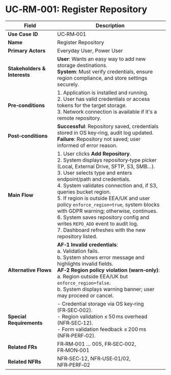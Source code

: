 # UC‑RM‑001: Register Repository

| Field                        | Description                                                                                                                                                                                                                                                                                                                                                                                                                                                                                                                                          |
|------------------------------|------------------------------------------------------------------------------------------------------------------------------------------------------------------------------------------------------------------------------------------------------------------------------------------------------------------------------------------------------------------------------------------------------------------------------------------------------------------------------------------------------------------------------------------------------|
| **Use Case ID**              | UC‑RM‑001                                                                                                                                                                                                                                                                                                                                                                                                                                                                                                                                            |
| **Name**                     | Register Repository                                                                                                                                                                                                                                                                                                                                                                                                                                                                                                                                  |
| **Primary Actors**           | Everyday User, Power User                                                                                                                                                                                                                                                                                                                                                                                                                                                                                                                            |
| **Stakeholders & Interests** | **User**: Wants an easy way to add new storage destinations. <br> **System**: Must verify credentials, ensure region compliance, and store settings securely.                                                                                                                                                                                                                                                                                                                                                                                        |
| **Pre‑conditions**           | 1. Application is installed and running. <br> 2. User has valid credentials or access tokens for the target storage. <br> 3. Network connection is available if it's a remote repository.                                                                                                                                                                                                                                                                                                                                                            |
| **Post‑conditions**          | **Successful**: Repository saved, credentials stored in OS key‑ring, audit log updated. <br> **Failure**: Repository not saved; user informed of error reason.                                                                                                                                                                                                                                                                                                                                                                                       |
| **Main Flow**                | 1. User clicks **Add Repository**. <br> 2. System displays repository‑type picker (Local, External Drive, SFTP, S3, SMB…). <br> 3. User selects type and enters endpoint/path and credentials. <br> 4. System validates connection and, if S3, queries bucket region. <br> 5. If region is outside EEA/UK and user policy `enforce_region=true`, system blocks with GDPR warning; otherwise, continues. <br> 6. System saves repository config and writes `REPO_ADD` event to audit log. <br> 7. Dashboard refreshes with the new repository listed. |
| **Alternative Flows**        | **AF‑1 Invalid credentials**: <br>   a. Validation fails. <br>   b. System shows error message and highlights invalid fields. <br>**AF‑2 Region policy violation (warn‑only)**: <br>   a. Region outside EEA/UK but `enforce_region=false`. <br>   b. System displays warning banner; user may proceed or cancel.                                                                                                                                                                                                                                    |
| **Special Requirements**     | - Credential storage via OS key‑ring (FR‑SEC‑002). <br> - Region validation ≤ 50 ms overhead (NFR‑SEC‑12). <br> - Form validation feedback ≤ 200 ms (NFR‑PERF‑02).                                                                                                                                                                                                                                                                                                                                                                                   |
| **Related FRs**              | FR‑RM‑001 … 005, FR‑SEC‑002, FR‑MON‑001                                                                                                                                                                                                                                                                                                                                                                                                                                                                                                              |
| **Related NFRs**             | NFR‑SEC‑12, NFR‑USE‑01/02, NFR‑PERF‑02                                                                                                                                                                                                                                                                                                                                                                                                                                                                                                               |
